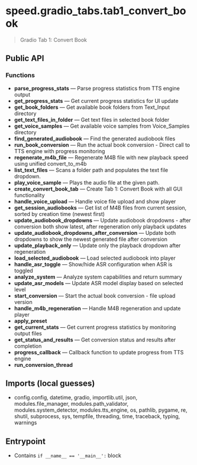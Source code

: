 # speed.gradio_tabs.tab1_convert_book

> Gradio Tab 1: Convert Book

## Public API


### Functions
- **parse_progress_stats** — Parse progress statistics from TTS engine output
- **get_progress_stats** — Get current progress statistics for UI update
- **get_book_folders** — Get available book folders from Text_Input directory
- **get_text_files_in_folder** — Get text files in selected book folder
- **get_voice_samples** — Get available voice samples from Voice_Samples directory
- **find_generated_audiobook** — Find the generated audiobook files
- **run_book_conversion** — Run the actual book conversion - Direct call to TTS engine with progress monitoring
- **regenerate_m4b_file** — Regenerate M4B file with new playback speed using unified convert_to_m4b
- **list_text_files** — Scans a folder path and populates the text file dropdown.
- **play_voice_sample** — Plays the audio file at the given path.
- **create_convert_book_tab** — Create Tab 1: Convert Book with all GUI functionality
- **handle_voice_upload** — Handle voice file upload and show player
- **get_session_audiobooks** — Get list of M4B files from current session, sorted by creation time (newest first)
- **update_audiobook_dropdowns** — Update audiobook dropdowns - after conversion both show latest, after regeneration only playback updates
- **update_audiobook_dropdowns_after_conversion** — Update both dropdowns to show the newest generated file after conversion
- **update_playback_only** — Update only the playback dropdown after regeneration
- **load_selected_audiobook** — Load selected audiobook into player
- **handle_asr_toggle** — Show/hide ASR configuration when ASR is toggled
- **analyze_system** — Analyze system capabilities and return summary
- **update_asr_models** — Update ASR model display based on selected level
- **start_conversion** — Start the actual book conversion - file upload version
- **handle_m4b_regeneration** — Handle M4B regeneration and update player
- **apply_preset**
- **get_current_stats** — Get current progress statistics by monitoring output files
- **get_status_and_results** — Get conversion status and results after completion
- **progress_callback** — Callback function to update progress from TTS engine
- **run_conversion_thread**

## Imports (local guesses)
- config.config, datetime, gradio, importlib.util, json, modules.file_manager, modules.path_validator, modules.system_detector, modules.tts_engine, os, pathlib, pygame, re, shutil, subprocess, sys, tempfile, threading, time, traceback, typing, warnings

## Entrypoint
- Contains `if __name__ == '__main__':` block